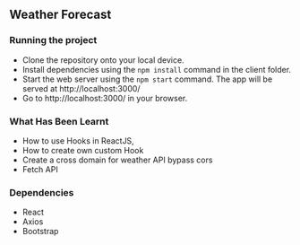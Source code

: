 ## Weather Forecast 

### Running the project
  
* Clone the repository onto your local device.
* Install dependencies using the `npm install` command in the client folder.
* Start the web server using the `npm start` command. 
  The app will be served at http://localhost:3000/
* Go to http://localhost:3000/ in your browser.
  
  
### What Has Been Learnt
* How to use Hooks in ReactJS, 
* How to create own custom Hook
* Create a cross domain for weather API bypass cors
* Fetch API
  
### Dependencies

* React
* Axios
* Bootstrap
